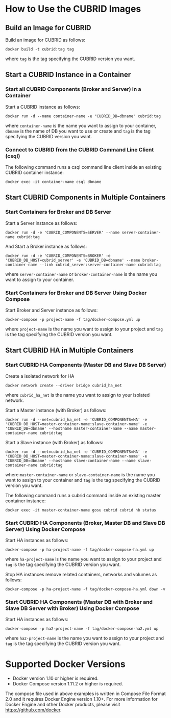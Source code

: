 # How to Use the CUBRID Images
## Build an Image for CUBRID
Build an image for CUBRID as follows:

    docker build -t cubrid:tag tag
where `tag` is the tag specifying the CUBRID version you want.

## Start a CUBRID Instance in a Container
### Start all CUBRID Components (Broker and Server) in a Container
Start a CUBRID instance as follows:

    docker run -d --name container-name -e "CUBRID_DB=dbname" cubrid:tag
where `container-name` is the name you want to assign to your container, `dbname` is the name of DB you want to use or create and `tag` is the tag specifying the CUBRID version you want.

### Connect to CUBRID from the CUBRID Command Line Client (csql)
The following command runs a csql command line client inside an existing CUBRID container instance:

    docker exec -it container-name csql dbname

## Start CUBRID Components in Multiple Containers
### Start Containers for Broker and DB Server
Start a Server instance as follows:

    docker run -d -e 'CUBRID_COMPONENTS=SERVER' --name server-container-name cubrid:tag

And Start a Broker instance as follows:

    docker run -d -e 'CUBRID_COMPONENTS=BROKER' -e 'CUBRID_DB_HOST=cubrid_server' -e 'CUBRID_DB=dbname' --name broker-container-name --link cubrid_server:server-container-name cubrid:tag
where `server-container-name` or `broker-container-name` is the name you want to assign to your container.

### Start Containers for Broker and DB Server Using Docker Compose
Start Broker and Server instance as follows:

    docker-compose -p project-name -f tag/docker-compose.yml up
where `project-name` is the name you want to assign to your project and `tag` is the tag specifying the CUBRID version you want.

## Start CUBRID HA in Multiple Containers
### Start CUBRID HA Components (Master DB and Slave DB Server)
Create a isolated network for HA

    docker network create --driver bridge cubrid_ha_net
where `cubrid_ha_net` is the name you want to assign to your isolated network.

Start a Master instance (with Broker) as follows:

    docker run -d --net=cubrid_ha_net -e 'CUBRID_COMPONENTS=HA' -e 'CUBRID_DB_HOST=master-container-name:slave-container-name' -e 'CUBRID_DB=dbname' --hostname master-container-name --name master-container-name cubrid:tag

Start a Slave instance (with Broker) as follows:

    docker run -d --net=cubrid_ha_net -e 'CUBRID_COMPONENTS=HA' -e 'CUBRID_DB_HOST=master-container-name:slave-container-name' -e 'CUBRID_DB=dbname' --hostname slave-container-name --name slave-container-name cubrid:tag
where `master-container-name` or `slave-container-name` is the name you want to assign to your container and `tag` is the tag specifying the CUBRID version you want.

The following command runs a cubrid command inside an existing master container instance:

    docker exec -it master-container-name gosu cubrid cubrid hb status
### Start CUBRID HA Components (Broker, Master DB and Slave DB Server) Using Docker Compose
Start HA instances as follows:

    docker-compose -p ha-project-name -f tag/docker-compose-ha.yml up
where `ha-project-name` is the name you want to assign to your project and `tag` is the tag specifying the CUBRID version you want.

Stop HA instances remove related containers, networks and volumes as follows:

    docker-compose -p ha-project-name -f tag/docker-compose-ha.yml down -v

### Start CUBRID HA Components (Master DB with Broker and Slave DB Server with Broker) Using Docker Compose
Start HA instances as follows:

    docker-compose -p ha2-project-name -f tag/docker-compose-ha2.yml up
where `ha2-project-name` is the name you want to assign to your project and `tag` is the tag specifying the CUBRID version you want.

# Supported Docker Versions
- Docker version 1.10 or higher is required.
- Docker Compose version 1.11.2 or higher is required.

The compose file used in above examples is written in Compose File Format 2.0 and it requires Docker Engine version 1.10+.
For more information for Docker Engine and other Docker products, please visit https://github.com/docker.

